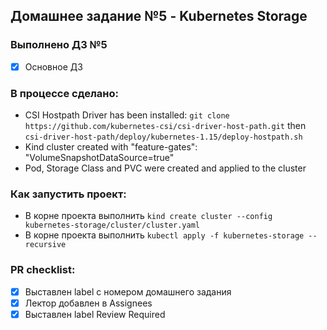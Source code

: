 
## Домашнее задание №5 - Kubernetes Storage

### Выполнено ДЗ №5

 - [X] Основное ДЗ

### В процессе сделано:
 - CSI Hostpath Driver has been installed: `git clone https://github.com/kubernetes-csi/csi-driver-host-path.git` then `csi-driver-host-path/deploy/kubernetes-1.15/deploy-hostpath.sh`
 - Kind cluster created with "feature-gates": "VolumeSnapshotDataSource=true"
 - Pod, Storage Class and PVC were created and applied to the cluster

### Как запустить проект:
 - В корне проекта выполнить `kind create cluster --config kubernetes-storage/cluster/cluster.yaml `
 - В корне проекта выполнить `kubectl apply -f kubernetes-storage --recursive  `

### PR checklist:
 - [X] Выставлен label с номером домашнего задания
 - [X] Лектор добавлен в Assignees
 - [X] Выставлен label Review Required